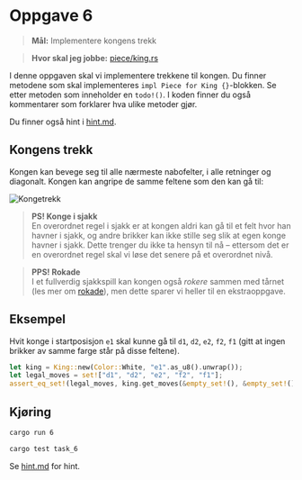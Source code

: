 # Oppgave 6
> **Mål:** Implementere kongens trekk

> **Hvor skal jeg jobbe:** [piece/king.rs](piece/king.rs)

I denne oppgaven skal vi implementere trekkene til kongen. Du finner metodene som skal implementeres
`impl Piece for King {}`-blokken. Se etter metoden som inneholder en `todo!()`. I koden finner du også kommentarer 
som forklarer hva ulike metoder gjør.

Du finner også hint i [hint.md](hint.md).

## Kongens trekk
Kongen kan bevege seg til alle nærmeste nabofelter, i alle retninger og diagonalt. Kongen kan angripe de samme 
feltene som den kan gå til:

![Kongetrekk](../../images/moves/king.gif)

> **PS! Konge i sjakk**  
> En overordnet regel i sjakk er at kongen aldri kan gå til et felt hvor han havner i sjakk, og andre brikker kan
> ikke stille seg slik at egen konge havner i sjakk. Dette trenger du ikke ta hensyn til nå – ettersom det er en
> overordnet regel skal vi løse det senere på et overordnet nivå.

> **PPS! Rokade**  
> I et fullverdig sjakkspill kan kongen også *rokere* sammen med tårnet (les mer om
> [rokade](https://no.wikipedia.org/wiki/Rokade)), men dette sparer vi heller til en ekstraoppgave.


## Eksempel
Hvit konge i startposisjon `e1` skal kunne gå til `d1`, `d2`, `e2`, `f2`, `f1` (gitt at ingen
brikker av samme farge står på disse feltene).

```rust
let king = King::new(Color::White, "e1".as_u8().unwrap());
let legal_moves = set!["d1", "d2", "e2", "f2", "f1"];
assert_eq_set!(legal_moves, king.get_moves(&empty_set!(), &empty_set!()));
```

## Kjøring
```bash
cargo run 6
```
```bash
cargo test task_6
```

Se [hint.md](hint.md) for hint.